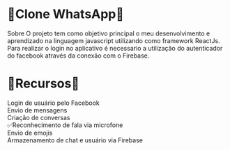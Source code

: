 # 🚧Clone WhatsApp🚧

Sobre
O projeto tem como objetivo principal o meu desenvolvimento e aprendizado na linguagem javascript utilizando como framework ReactJs. <br> Para realizar o login no aplicativo é necessario a utilização do autenticador do facebook através da conexão com o Firebase.

# 🚧Recursos🚧

Login de usuário pelo Facebook<br>
Envio de mensagens<br>
Criação de conversas<br>
✅Reconhecimento de fala via microfone<br>
Envio de emojis<br>
Armazenamento de chat e usuário via Firebase<br>
